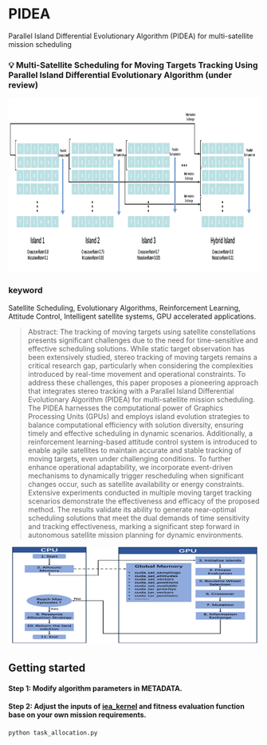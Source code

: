 # PIDEA
Parallel Island Differential Evolutionary Algorithm (PIDEA) for multi-satellite mission scheduling


### :bulb: Multi-Satellite Scheduling for Moving Targets Tracking Using Parallel Island Differential Evolutionary Algorithm (under review)

<p align="center">
<img src="PIDEA.png" width="600px" height="350px" />
</p>

### keyword
Satellite Scheduling, Evolutionary Algorithms, Reinforcement Learning, Attitude Control, Intelligent satellite systems, GPU accelerated applications.


> Abstract: The tracking of moving targets using satellite constellations presents significant challenges due to the need for time-sensitive and effective scheduling solutions.
While static target observation has been extensively studied, stereo tracking of moving targets remains a critical research gap, particularly when considering the complexities introduced by real-time movement and operational constraints.
To address these challenges, this paper proposes a pioneering approach that integrates stereo tracking with a Parallel Island Differential Evolutionary Algorithm (PIDEA) for multi-satellite mission scheduling. The PIDEA harnesses the computational power of Graphics Processing Units (GPUs) and employs island evolution strategies to balance computational efficiency with solution diversity, ensuring timely and effective scheduling in dynamic scenarios.
Additionally, a reinforcement learning-based attitude control system is introduced to enable agile satellites to maintain accurate and stable tracking of moving targets, even under challenging conditions.
To further enhance operational adaptability, we incorporate event-driven mechanisms to dynamically trigger rescheduling when significant changes occur, such as satellite availability or energy constraints.
Extensive experiments conducted in multiple moving target tracking scenarios demonstrate the effectiveness and efficacy of the proposed method. 
The results validate its ability to generate near-optimal scheduling solutions that meet the dual demands of time sensitivity and tracking effectiveness, marking a significant step forward in autonomous satellite mission planning for dynamic environments.


<p align="center">
<img src="flowchart.png" width="1200px" height="200px" />
</p>

## Getting started
#### <a id="Step1">Step 1</a>: Modify algorithm parameters in METADATA.
#### <a id="Step2">Step 2</a>: Adjust the inputs of [iea_kernel](task_allocation.py)  and fitness evaluation function base on your own mission requirements.
```.bash
python task_allocation.py

